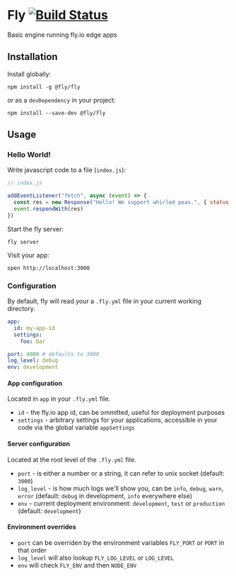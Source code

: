 # Fly [![Build Status](https://travis-ci.org/superfly/fly.svg?branch=master)](https://travis-ci.org/superfly/fly)

Basic engine running fly.io edge apps

## Installation

Install globally:

```
npm install -g @fly/fly
```

or as a `devDependency` in your project:

```
npm install --save-dev @fly/fly
```

## Usage

### Hello World!

Write javascript code to a file (`index.js`):

```js
// index.js

addEventListener("fetch", async (event) => {
  const res = new Response("Hello! We support whirled peas.", { status: 200 })
  event.respondWith(res)
})
```

Start the fly server:

```
fly server
```

Visit your app:

```
open http://localhost:3000
```

### Configuration

By default, fly will read your a `.fly.yml` file in your current working directory.

```yaml
app:
  id: my-app-id
  settings:
    foo: bar

port: 4000 # defaults to 3000
log_level: debug
env: development
```

#### App configuration

Located in `app` in your `.fly.yml` file.

- `id` - the fly.io app id, can be ommitted, useful for deployment purposes
- `settings` - arbitrary settings for your applications, accessible in your code via the global variable `appSettings`

#### Server configuration

Located at the root level of the `.fly.yml` file.

- `port` - is either a number or a string, it can refer to unix socket (default: `3000`)
- `log_level` - is how much logs we'll show you, can be `info`, `debug`, `warn`, `error` (default: `debug` in development, `info` everywhere else)
- `env` - current deployment environment: `development`, `test` or `production` (default: `development`)

#### Environment overrides

- `port` can be overriden by the environment variables `FLY_PORT` or `PORT` in that order
- `log_level` will also lookup `FLY_LOG_LEVEL` or `LOG_LEVEL`
- `env` will check `FLY_ENV` and then `NODE_ENV`